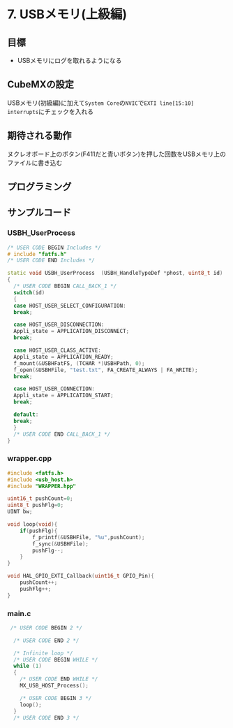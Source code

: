 # 7. USBメモリ(上級編)
## 目標
- USBメモリにログを取れるようになる

## CubeMXの設定
USBメモリ(初級編)に加えて`System Core`の`NVIC`で`EXTI line[15:10] interrupts`にチェックを入れる

## 期待される動作
ヌクレオボード上のボタン(F411だと青いボタン)を押した回数をUSBメモリ上のファイルに書き込む

## プログラミング

## サンプルコード
### USBH_UserProcess
```c++
/* USER CODE BEGIN Includes */
# include "fatfs.h"
/* USER CODE END Includes */
```

```c++
static void USBH_UserProcess  (USBH_HandleTypeDef *phost, uint8_t id)
{
  /* USER CODE BEGIN CALL_BACK_1 */
  switch(id)
  {
  case HOST_USER_SELECT_CONFIGURATION:
  break;

  case HOST_USER_DISCONNECTION:
  Appli_state = APPLICATION_DISCONNECT;
  break;

  case HOST_USER_CLASS_ACTIVE:
  Appli_state = APPLICATION_READY;
  f_mount(&USBHFatFS, (TCHAR *)USBHPath, 0);
  f_open(&USBHFile, "test.txt", FA_CREATE_ALWAYS | FA_WRITE);
  break;

  case HOST_USER_CONNECTION:
  Appli_state = APPLICATION_START;
  break;

  default:
  break;
  }
  /* USER CODE END CALL_BACK_1 */
}
```

### wrapper.cpp
```c++
#include <fatfs.h>
#include <usb_host.h>
#include "WRAPPER.hpp"

uint16_t pushCount=0;
uint8_t pushFlg=0;
UINT bw;

void loop(void){
	if(pushFlg){
		f_printf(&USBHFile, "%u",pushCount);
	   	f_sync(&USBHFile);
       	pushFlg--;
	}
}

void HAL_GPIO_EXTI_Callback(uint16_t GPIO_Pin){
	pushCount++;
	pushFlg++;
}

```

### main.c
```c++
 /* USER CODE BEGIN 2 */

  /* USER CODE END 2 */

  /* Infinite loop */
  /* USER CODE BEGIN WHILE */
  while (1)
  {
    /* USER CODE END WHILE */
    MX_USB_HOST_Process();

    /* USER CODE BEGIN 3 */
    loop();
  }
  /* USER CODE END 3 */
```